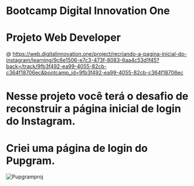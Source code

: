 # Bootcamp Digital Innovation One
# Projeto Web Developer
@ https://web.digitalinnovation.one/project/recriando-a-pagina-inicial-do-instagram/learning/9c6e1506-e7c3-473f-8083-6aa4c53d1f45?back=/track/9fb3f492-ea99-4055-82cb-c364f18706ec&bootcamp_id=9fb3f492-ea99-4055-82cb-c364f18706ec
# Nesse projeto você terá o desafio de reconstruir a página inicial de login do Instagram.
# Criei uma página de login do Pupgram.
![Pupgramproj](https://user-images.githubusercontent.com/7409421/119279955-2f56ad00-bc05-11eb-9aa0-8683c31e89b0.png)
